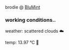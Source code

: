 brodie @ [BluMint](https://www.linkedin.com/company/blumint-io/)

<!--weather_start-->
### working conditions..

weather: scattered clouds ☁️

temp: 13.97 °C 👕

<!--weather_end-->
